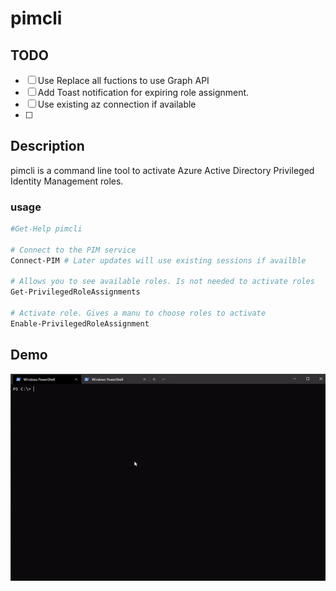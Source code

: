 # pimcli

## TODO

- [ ] Use Replace all fuctions to use Graph API
- [ ] Add Toast notification for expiring role assignment.
- [ ] Use existing az connection if available
- [ ] 

## Description

pimcli is a command line tool to activate Azure Active Directory Privileged Identity Management roles. 

### usage

```Powershell
#Get-Help pimcli

# Connect to the PIM service
Connect-PIM # Later updates will use existing sessions if availble

# Allows you to see available roles. Is not needed to activate roles
Get-PrivilegedRoleAssignments

# Activate role. Gives a manu to choose roles to activate
Enable-PrivilegedRoleAssignment

```

## Demo

![Enable-PrivilegedRoleAssignment demo](.\fig\demo01.gif)
